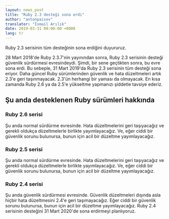 ```yaml
---
layout: news_post
title: "Ruby 2.3 desteği sona erdi"
author: "antonpaisov"
translator: "İsmail Arılık"
date: 2019-03-31 00:00:00 +0000
lang: tr
---
```


Ruby 2.3 serisinin tüm desteğinin sona erdiğini duyururuz.

28 Mart 2018'de Ruby 2.3.7'nin yayınından sonra, Ruby 2.3 serisinin desteği güvenlik sürdürmesi evresindeydi.
Şimdi, bir sene geçtikten sonra, bu evre sona erdi.
Bu sebeple, 31 Mart 2019'da Ruby 2.3 serisinin tüm desteği sona eriyor.
Daha güncel Ruby sürümlerinden güvenlik ve hata düzeltmeleri artık 2.3'e geri taşınmayacak.
2.3'ün herhangi bir yaması da olmayacak.
En kısa zamanda Ruby 2.6 ya da 2.5'e yükseltme yapmanızı şiddetle tavsiye ederiz.

## Şu anda desteklenen Ruby sürümleri hakkında

### Ruby 2.6 serisi

Şu anda normal sürdürme evresinde.
Hata düzeltmelerini geri taşıyacağız ve gerekli oldukça düzeltmelerle birlikte yayımlayacağız.
Ve, eğer ciddi bir güvenlik sorunu bulunursa, bunun için acil bir düzeltme yayımlayacağız.

### Ruby 2.5 serisi

Şu anda normal sürdürme evresinde.
Hata düzeltmelerini geri taşıyacağız ve gerekli oldukça düzeltmelerle birlikte yayımlayacağız.
Ve, eğer ciddi bir güvenlik sorunu bulunursa, bunun için acil bir düzeltme yayımlayacağız.

### Ruby 2.4 serisi

Şu anda güvenlik sürdürmesi evresinde.
Güvenlik düzeltmeleri dışında asla hiçbir hata düzeltmesini 2.4'e geri taşımayacağız.
Eğer ciddi bir güvenlik sorunu bulunursa, bunun için acil bir düzeltme yayımlayacağız.
Ruby 2.4 serisinin desteğini 31 Mart 2020'de sona erdirmeyi planlıyoruz.
